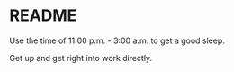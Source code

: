# README

Use the time of 11:00 p.m. - 3:00 a.m. to get a good sleep.

Get up and get right into work directly.